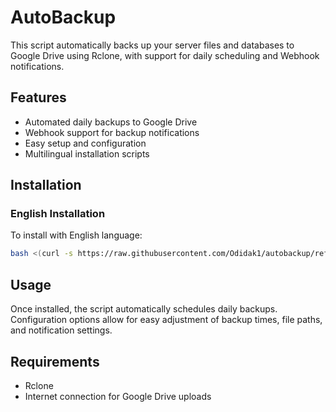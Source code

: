 # AutoBackup

This script automatically backs up your server files and databases to Google Drive using Rclone, with support for daily scheduling and Webhook notifications.

## Features

- Automated daily backups to Google Drive
- Webhook support for backup notifications
- Easy setup and configuration
- Multilingual installation scripts

## Installation

### English Installation
To install with English language:
```bash
bash <(curl -s https://raw.githubusercontent.com/Odidak1/autobackup/refs/heads/ENG/install.sh)
```

## Usage

Once installed, the script automatically schedules daily backups. Configuration options allow for easy adjustment of backup times, file paths, and notification settings.

## Requirements

- Rclone
- Internet connection for Google Drive uploads
